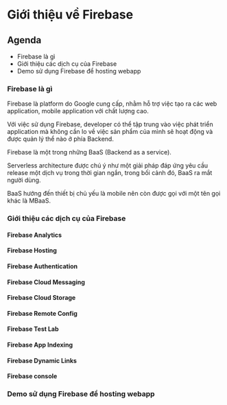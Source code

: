 # Giới thiệu về Firebase

## Agenda

- Firebase là gì
- Giới thiệu các dịch cụ của Firebase
- Demo sử dụng Firebase để hosting webapp

### Firebase là gì

Firebase là platform do Google cung cấp, nhằm hỗ trợ việc tạo ra các web application, mobile application với chất lượng cao.

Với việc sử dụng Firebase, developer có thể tập trung vào việc phát triển application mà không cần lo về việc sản phẩm của mình sẽ hoạt động và được quản lý thể nào ở phía Backend.

Firebase là một trong những BaaS (Backend as a service).

Serverless architecture được chú ý như một giải pháp đáp ứng yêu cầu release một dịch vụ trong thời gian ngắn, trong bối cảnh đó, BaaS ra mắt người dùng.

BaaS hướng đến thiết bị chủ yếu là mobile nên còn được gọi với một tên gọi khác là MBaaS.

### Giới thiệu các dịch cụ của Firebase

#### Firebase Analytics

#### Firebase Hosting

#### Firebase Authentication

#### Firebase Cloud Messaging

#### Firebase Cloud Storage

#### Firebase Remote Config

#### Firebase Test Lab

#### Firebase App Indexing

#### Firebase Dynamic Links

#### Firebase console


### Demo sử dụng Firebase để hosting webapp